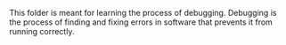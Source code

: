 This folder is meant for learning the process of debugging. Debugging is the process of finding and fixing errors in software that prevents it from running correctly.
